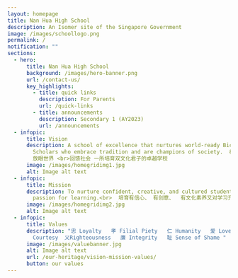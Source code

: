 ```yaml
---
layout: homepage
title: Nan Hua High School
description: An Isomer site of the Singapore Government
image: /images/schoollogo.png
permalink: /
notification: ""
sections:
  - hero:
      title: Nan Hua High School
      background: /images/hero-banner.png
      url: /contact-us/
      key_highlights:
        - title: quick links
          description: For Parents
          url: /quick-links
        - title: announcements
          description: Secondary 1 (AY2023)
          url: /announcements
  - infopic:
      title: Vision
      description: A school of excellence that nurtures world-ready Bicultural
        Scholars who embrace tradition and are champions of society.  根植传统 <br>
        放眼世界 <br>回馈社会 一所培育双文化君子的卓越学校
      image: /images/homegridimg1.jpg
      alt: Image alt text
  - infopic:
      title: Mission
      description: To nurture confident, creative, and cultured students with a
        passion for learning.<br>  培育有信心、 有创意、  有文化素养又对学习充满热忱的学生。
      image: /images/homegridimg2.jpg
      alt: Image alt text
  - infopic:
      title: Values
      description: "忠 Loyalty   孝 Filial Piety   仁 Humanity   爱 Love   礼
        Courtesy  义Righteousness   廉 Integrity   耻 Sense of Shame "
      image: /images/valuebanner.jpg
      alt: Image alt text
      url: /our-heritage/vision-mission-values/
      button: our values
---
```

